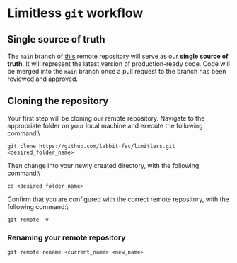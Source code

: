 # Limitless `git`  workflow

## Single source of truth

The `main` branch of [this](https://github.com/labbit-fec/limitless) remote repository will serve as our **single source of truth**. It will represent the latest  version of production-ready code. Code will be merged into the `main` branch once a pull request to the branch has been reviewed and approved.


## Cloning the repository
Your first step will be cloning our remote repository. Navigate to the appropriate folder on your local machine and execute the following command:\
```
git clone https://github.com/labbit-fec/limitless.git <desired_folder_name>
```

Then change into your newly created directory, with the following command:\
```
cd <desired_folder_name>
```

Confirm that you are configured with the correct remote repository, with the following command:\
```
git remote -v
```

### Renaming your remote repository
```
git remote rename <current_name> <new_name>
```
